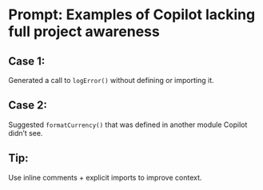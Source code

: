 # Prompt: Examples of Copilot lacking full project awareness

## Case 1:
Generated a call to `logError()` without defining or importing it.

## Case 2:
Suggested `formatCurrency()` that was defined in another module Copilot didn’t see.

## Tip:
Use inline comments + explicit imports to improve context.
